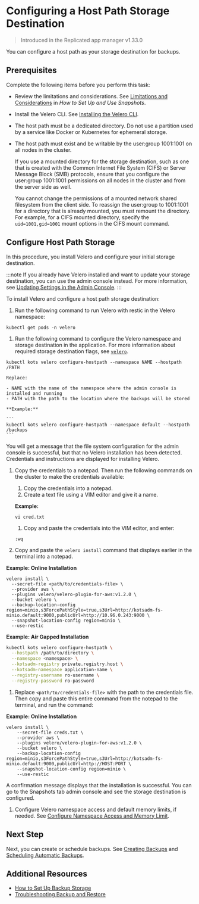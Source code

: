 # Configuring a Host Path Storage Destination

> Introduced in the Replicated app manager v1.33.0

You can configure a host path as your storage destination for backups.

## Prerequisites

Complete the following items before you perform this task:

* Review the limitations and considerations. See [Limitations and Considerations](snapshots-understanding#limitations-and-considerations) in _How to Set Up and Use Snapshots_.
* Install the Velero CLI. See [Installing the Velero CLI](snapshots-velero-cli-installing).
* The host path must be a dedicated directory. Do not use a partition used by a service like Docker or Kubernetes for ephemeral storage.
* The host path must exist and be writable by the user:group 1001:1001 on all nodes in the cluster.

   If you use a mounted directory for the storage destination, such as one that is created with the Common Internet File System (CIFS) or Server Message Block (SMB) protocols, ensure that you configure the user:group 1001:1001 permissions on all nodes in the cluster and from the server side as well.

   You cannot change the permissions of a mounted network shared filesystem from the client side. To reassign the user:group to 1001:1001 for a directory that is already mounted, you must remount the directory. For example, for a CIFS mounted directory, specify the `uid=1001,gid=1001` mount options in the CIFS mount command.

## Configure Host Path Storage

In this procedure, you install Velero and configure your initial storage destination.

:::note
If you already have Velero installed and want to update your storage destination, you can use the admin console instead. For more information, see [Updating Settings in the Admin Console](snapshots-updating-with-admin-console).
:::

To install Velero and configure a host path storage destination:

1. Run the following command to run Velero with restic in the Velero namespace:

  ```
  kubectl get pods -n velero
  ```

1. Run the following command to configure the Velero namespace and storage destination in the application. For more information about required storage destination flags, see [`velero`](/reference/kots-cli-velero-index).

  ```
  kubectl kots velero configure-hostpath --namespace NAME --hostpath /PATH
  ```

    Replace:

    - NAME with the name of the namespace where the admin console is installed and running
    - PATH with the path to the location where the backups will be stored

    **Example:**

    ```
    kubectl kots velero configure-hostpath --namespace default --hostpath /backups
    ```

  You will get a message that the file system configuration for the admin console is successful, but that no Velero installation has been detected. Credentials and instructions are displayed for installing Velero.

1. Copy the credentials to a notepad. Then run the following commands on the cluster to make the credentials available:

    1. Copy the credentials into a notepad.
    1. Create a text file using a VIM editor and give it a name.

      **Example:**

      ```
      vi cred.txt
      ```

    1. Copy and paste the credentials into the VIM editor, and enter:

      ```
      :wq
      ```

1. Copy and paste the `velero install` command that displays earlier in the terminal into a notepad.

  **Example: Online Installation**

  ```
  velero install \
    --secret-file <path/to/credentials-file> \
    --provider aws \
    --plugins velero/velero-plugin-for-aws:v1.2.0 \
    --bucket velero \
    --backup-location-config region=minio,s3ForcePathStyle=true,s3Url=http://kotsadm-fs-minio.default:9000,publicUrl=http://10.96.0.243:9000 \
    --snapshot-location-config region=minio \
    --use-restic
  ```
  **Example: Air Gapped Installation**

  ```bash
  kubectl kots velero configure-hostpath \
    --hostpath /path/to/directory \
    --namespace <namespace> \
    --kotsadm-registry private.registry.host \
    --kotsadm-namespace application-name \
    --registry-username ro-username \
    --registry-password ro-password
  ```

1. Replace `<path/to/credentials-file>` with the path to the credentials file. Then copy and paste this entire command from the notepad to the terminal, and run the command:

  **Example: Online Installation**

  ```
  velero install \
      --secret-file creds.txt \
      --provider aws \
      --plugins velero/velero-plugin-for-aws:v1.2.0 \
      --bucket velero \
      --backup-location-config region=minio,s3ForcePathStyle=true,s3Url=http://kotsadm-fs-minio.default:9000,publicUrl=http://HOST:PORT \
      --snapshot-location-config region=minio \
      --use-restic
  ```

  A confirmation message displays that the installation is successful. You can go to the Snapshots tab admin console and see the storage destination is configured.

1. Configure Velero namespace access and default memory limits, if needed. See [Configure Namespace Access and Memory Limit](snapshots-velero-installing-config).

## Next Step

Next, you can create or schedule backups. See [Creating Backups](snapshots-creating) and [Scheduling Automatic Backups](snapshots-scheduling).

## Additional Resources

* [How to Set Up Backup Storage](snapshots-understanding)
* [Troubleshooting Backup and Restore](snapshots-troubleshooting-backup-restore)
